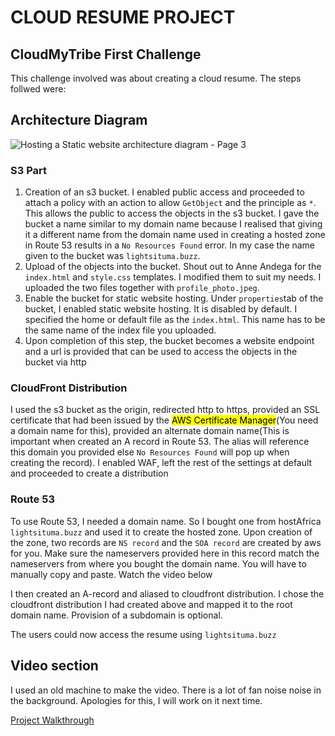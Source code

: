 # CLOUD RESUME PROJECT
## CloudMyTribe First Challenge
This challenge involved was about creating a cloud resume. The steps follwed were:

## Architecture Diagram
![Hosting a Static website architecture diagram - Page 3](https://github.com/Light1596/Cloud-Resume/assets/127042301/02fc6591-6a65-45e0-94f2-b8e29e902716)



### S3 Part

1. Creation of an s3 bucket. I enabled public access and proceeded to attach a policy with an action to allow `GetObject` and the principle as `*`. This allows the public to access the objects in the s3 bucket. I gave the bucket a name similar to my domain name because I realised that giving it a different name from the domain name used in creating a hosted zone in Route 53 results in a `No Resources Found` error. In my case the name given to the bucket was `lightsituma.buzz`.
2. Upload of the objects into the bucket. Shout out to Anne Andega for the `index.html` and `style.css` templates. I modified them to suit my needs. I uploaded the two files together with `profile_photo.jpeg`.
3. Enable the bucket for static website hosting. Under `properties`tab of the bucket, I enabled static website hosting. It is disabled by default. I specified the home or default file as the `index.html`. This name has to be the same name of the index file you uploaded.
4. Upon completion of this step, the bucket becomes a website endpoint and a url is provided that can be used to access the objects in the bucket via http

### CloudFront Distribution
I used the s3 bucket as the origin, redirected http to https, provided an SSL certificate that had been issued by the <mark>AWS Certificate Manager</mark>(You need a domain name for this), provided an alternate domain name(This is important when created an A record in Route 53. The alias will reference this domain you provided else `No Resources Found` will pop up when creating the record). I enabled WAF, left the rest of the settings at default and proceeded to create a distribution

### Route 53
To use Route 53, I needed a domain name. So I bought one from hostAfrica `lightsituma.buzz` and used it to create the hosted zone. Upon creation of the zone, two records are `NS record` and the `SOA record` are created by aws for you. Make sure the nameservers provided here in this record match the nameservers from where you bought the domain name. You will have to manually copy and paste. Watch the video below 

I then created an A-record and aliased to cloudfront distribution. I chose the cloudfront distribution I had created above and mapped it to the root domain name. Provision of a subdomain is optional.

The users could now access the resume using `lightsituma.buzz`

## Video section
I used an old machine to make the video. There is a lot of fan noise noise in the background. Apologies for this, I will work on it next time.

[Project Walkthrough](https://drive.google.com/file/d/1b14P7NXy-ZoS9__dXrKrihzvnssnfY8R/view?usp=drive_link)


